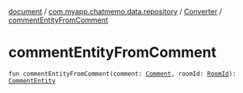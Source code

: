[document](../../index.md) / [com.myapp.chatmemo.data.repository](../index.md) / [Converter](index.md) / [commentEntityFromComment](./comment-entity-from-comment.md)

# commentEntityFromComment

`fun commentEntityFromComment(comment: `[`Comment`](../../com.myapp.chatmemo.domain.model.value/-comment/index.md)`, roomId: `[`RoomId`](../../com.myapp.chatmemo.domain.model.value/-room-id/index.md)`): `[`CommentEntity`](../../com.myapp.chatmemo.data.database.entity/-comment-entity/index.md)